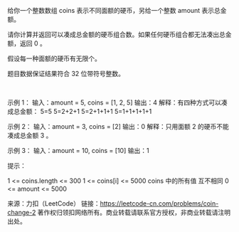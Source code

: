 给你一个整数数组 coins 表示不同面额的硬币，另给一个整数 amount 表示总金额。

请你计算并返回可以凑成总金额的硬币组合数。如果任何硬币组合都无法凑出总金额，返回 0 。

假设每一种面额的硬币有无限个。 

题目数据保证结果符合 32 位带符号整数。

 

示例 1：
输入：amount = 5, coins = [1, 2, 5]
输出：4
解释：有四种方式可以凑成总金额：
5=5
5=2+2+1
5=2+1+1+1
5=1+1+1+1+1

示例 2：
输入：amount = 3, coins = [2]
输出：0
解释：只用面额 2 的硬币不能凑成总金额 3 。

示例 3：
输入：amount = 10, coins = [10] 
输出：1
 

提示：

1 <= coins.length <= 300
1 <= coins[i] <= 5000
coins 中的所有值 互不相同
0 <= amount <= 5000

来源：力扣（LeetCode）
链接：https://leetcode-cn.com/problems/coin-change-2
著作权归领扣网络所有。商业转载请联系官方授权，非商业转载请注明出处。